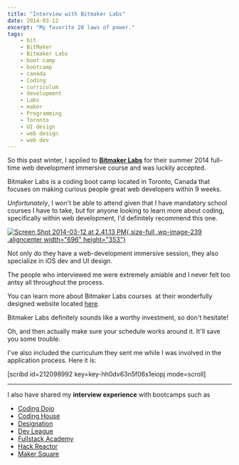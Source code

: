 ```yaml
---
title: "Interview with Bitmaker Labs"
date: 2014-03-12
excerpt: "My favorite 20 laws of power."
tags:
    - bit
    - BitMaker
    - Bitmaker Labs
    - boot camp
    - bootcamp
    - canada
    - Coding
    - curriculum
    - development
    - Labs
    - maker
    - Programming
    - Toronto
    - UI design
    - web design
    - web dev
---
```


So this past winter, I applied to [**Bitmaker
Labs**](http://bitmakerlabs.com "BitmakerLabs") for their summer 2014
full-time web development immersive course and was luckily accepted.

Bitmaker Labs is a coding boot camp located in Toronto, Canada that
focuses on making curious people great web developers within 9 weeks.

*Unfortunately*, I won't be able to attend given that I have mandatory
school courses I have to take, but for anyone looking to learn more
about coding, specifically within web development, I'd definitely
recommend this one.

[![Screen Shot 2014-03-12 at 2.41.13
PM](http://fvcproductions.files.wordpress.com/2014/03/screen-shot-2014-03-12-at-2-41-13-pm.png){.size-full
.wp-image-239 .aligncenter width="696"
height="353"}](http://fvcproductions.files.wordpress.com/2014/03/screen-shot-2014-03-12-at-2-41-13-pm.png)

Not only do they have a web-development immersive session, they also
specialize in iOS dev and UI design.

The people who interviewed me were extremely amiable and I never felt
too antsy all throughout the process.

You can learn more about Bitmaker Labs courses  at their wonderfully
designed website located
[here](http://bitmakerlabs.com/courses/ "Bitmaker Lab Courses").

Bitmaker Labs definitely sounds like a worthy investment, so don't
hesitate!

Oh, and then actually make sure your schedule works around it. It'll
save you some trouble.

I've also included the curriculum they sent me while I was involved in
the application process. Here it is:

\[scribd id=212098992 key=key-hh0dv63n5f06s1eiopj mode=scroll\]

------------------------------------------------------------------------

I also have shared my **interview experience** with bootcamps such as

-   [Coding
    Dojo](http://fvcproductions.com/2015/01/06/interview-coding-dojo/ "Interview with Coding Dojo 🍜")
-   [Coding
    House](http://fvcproductions.com/2015/01/06/coding-house-interview/ "Interview with Coding House 🏠")
-   [Designation](http://fvcproductions.com/2015/01/06/interview-with-designation/ "Interview with Designation 🎨")
-   [Dev
    League](http://fvcproductions.com/2015/01/06/experience-with-devleague/ "My Experience With DevLeague 💻")
-   [Fullstack
    Academy](http://fvcproductions.com/2014/12/28/my-experience-with-fullstack-academy-of-code/ "My Experience with Fullstack Academy of Code 💻")
-   [Hack
    Reactor](http://fvcproductions.com/2015/01/05/questioning-hack-reactor/ "Questioning Hack Reactor 🔑")
-   [Maker
    Square](http://fvcproductions.com/2015/01/14/my-experience-with-makersquare-%f0%9f%92/ "My Experience with MakerSquare 💻")
